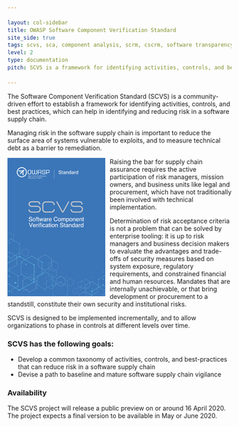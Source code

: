 ```yaml
---

layout: col-sidebar
title: OWASP Software Component Verification Standard
site_side: true
tags: scvs, sca, component analysis, scrm, cscrm, software transparency, sbom, supply chain, software supply chain
level: 2
type: documentation
pitch: SCVS is a framework for identifying activities, controls, and best practices, which can help in identifying and reducing risk in a software supply chain.

---
```


The Software Component Verification Standard (SCVS) is a community-driven effort to establish a framework for 
identifying activities, controls, and best practices, which can help in identifying and reducing risk in a software 
supply chain.

Managing risk in the software supply chain is important to reduce the surface area of systems vulnerable to exploits,
and to measure technical debt as a barrier to remediation. 
 
<img align="left" style="padding-left:0; padding-right:10px;" width="220px" src="assets/images/scvs-mini-cover.png" />

Raising the bar for supply chain assurance requires the active participation of risk managers, mission owners, and 
business units like legal and procurement, which have not traditionally been involved with technical implementation. 

Determination of risk acceptance criteria is not a problem that can be solved by enterprise tooling: it is up to risk
managers and business decision makers to evaluate the advantages and trade-offs of security measures based on system
exposure, regulatory requirements, and constrained financial and human resources. Mandates that are internally
unachievable, or that bring development or procurement to a standstill, constitute their own security and institutional
risks. 

SCVS is designed to be implemented incrementally, and to allow organizations to phase in controls at different levels 
over time.

### SCVS has the following goals:

* Develop a common taxonomy of activities, controls, and best-practices that can reduce risk in a software supply chain
* Devise a path to baseline and mature software supply chain vigilance

### Availability

The SCVS project will release a public preview on or around 16 April 2020. The project expects a final version to be
available in May or June 2020.
